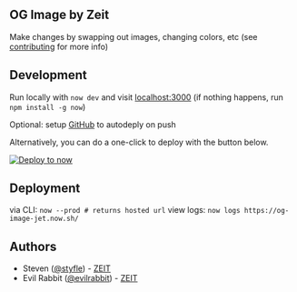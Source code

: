 ## OG Image by Zeit

Make changes by swapping out images, changing colors, etc (see [contributing](https://github.com/zeit/og-image/blob/master/CONTRIBUTING.md) for more info)

## Development

Run locally with `now dev` and visit [localhost:3000](http://localhost:3000)  (if nothing happens, run `npm install -g now`)

Optional: setup [GitHub](https://zeit.co/github) to autodeply on push

Alternatively, you can do a one-click to deploy with the button below.

[![Deploy to now](https://zeit.co/button)](https://zeit.co/new/project?template=zeit/og-image)

## Deployment

via CLI: `now --prod # returns hosted url`
view logs: `now logs https://og-image-jet.now.sh/`

## Authors

- Steven ([@styfle](https://twitter.com/styfle)) - [ZEIT](https://zeit.co)
- Evil Rabbit ([@evilrabbit](https://twitter.com/evilrabbit_)) - [ZEIT](https://zeit.co)
